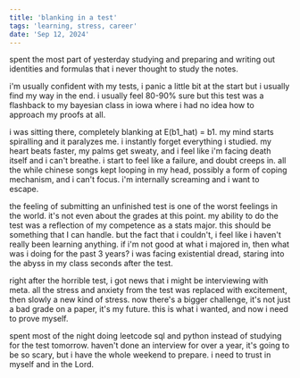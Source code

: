 ```yaml
---
title: 'blanking in a test'
tags: 'learning, stress, career'
date: 'Sep 12, 2024'
---
```


spent the most part of yesterday studying and preparing and writing out identities and formulas that i never thought to study the notes.

i'm usually confident with my tests, i panic a little bit at the start but i usually find my way in the end. i usually feel 80-90% sure but this test was a flashback to my bayesian class in iowa where i had no idea how to approach my proofs at all.

i was sitting there, completely blanking at E(b1_hat) = b1. my mind starts spiralling and it paralyzes me. i instantly forget everything i studied. my heart beats faster, my palms get sweaty, and i feel like i'm facing death itself and i can't breathe. i start to feel like a failure, and doubt creeps in. all the while chinese songs kept looping in my head, possibly a form of coping mechanism, and i can't focus. i'm internally screaming and i want to escape.

the feeling of submitting an unfinished test is one of the worst feelings in the world. it's not even about the grades at this point. my ability to do the test was a reflection of my competence as a stats major. this should be something that I can handle. but the fact that i couldn't, i feel like i haven't really been learning anything. if i'm not good at what i majored in, then what was i doing for the past 3 years? i was facing existential dread, staring into the abyss in my class seconds after the test.

right after the horrible test, i got news that i might be interviewing with meta. all the stress and anxiety from the test was replaced with excitement, then slowly a new kind of stress. now there's a bigger challenge, it's not just a bad grade on a paper, it's my future. this is what i wanted, and now i need to prove myself.

spent most of the night doing leetcode sql and python instead of studying for the test tomorrow. haven't done an interview for over a year, it's going to be so scary, but i have the whole weekend to prepare. i need to trust in myself and in the Lord.
